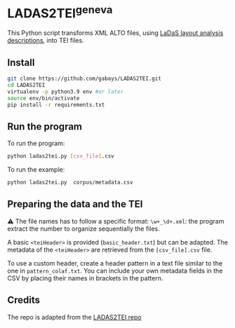 # LADAS2TEI<sup>geneva</sup>

This Python script transforms XML ALTO files, using [LaDaS layout analysis descriptions](https://github.com/DEFI-COLaF/LADaS), into TEI files.

## Install

```bash
git clone https://github.com/gabays/LADAS2TEI.git
cd LADAS2TEI
virtualenv -p python3.9 env #or later
source env/bin/activate
pip install -r requirements.txt
```

## Run the program

To run the program:

```bash
python ladas2tei.py [csv_file].csv
```

To run the example:
```bash
python ladas2tei.py  corpus/metadata.csv
```

## Preparing the data and the TEI

⚠️ The file names has to follow a specific format: `\w+_\d+.xml`: the program extract the number to organize sequentially the files.

A basic `<teiHeader>` is provided (`basic_header.txt`) but can be adapted. The metadata of the `<teiHeader>` are retrieved from the `[csv_file].csv` file.

To use a custom header, create a header pattern in a text file similar to the one in `pattern_colaf.txt`. You can include your own metadata fields in the CSV by placing their names in brackets in the pattern.

## Credits

The repo is adapted from the [LADAS2TEI repo](https://github.com/DEFI-COLaF/LADAS2TEI)